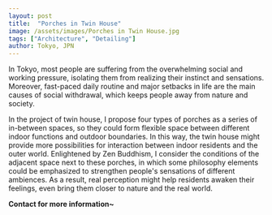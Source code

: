 ```yaml
---
layout: post
title:  "Porches in Twin House"
image: /assets/images/Porches in Twin House.jpg
tags: ["Architecture", "Detailing"]
author: Tokyo, JPN
---
```


In Tokyo, most people are suffering from the overwhelming social and working pressure, isolating them from realizing their instinct and sensations. Moreover, fast-paced daily routine and major setbacks in life are the main causes of social withdrawal, which keeps people away from nature and society. 

In the project of twin house, I propose four types of porches as a series of in-between spaces, so they could form flexible space between different indoor functions and outdoor boundaries. In this way, the twin house might provide more possibilities for interaction between indoor residents and the outer world. Enlightened by Zen Buddhism, I consider the conditions of the adjacent space next to these porches, in which some philosophy elements could be emphasized to strengthen people's sensations of different ambiences. As a result, real perception might help residents awaken their feelings, even bring them closer to nature and the real world. 

**Contact for more information~**
